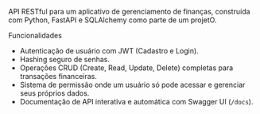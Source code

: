 API RESTful para um aplicativo de gerenciamento de finanças, construída com Python, FastAPI e SQLAlchemy como parte de um projetO.

 Funcionalidades

* Autenticação de usuário com JWT (Cadastro e Login).
* Hashing seguro de senhas.
* Operações CRUD (Create, Read, Update, Delete) completas para transações financeiras.
* Sistema de permissão onde um usuário só pode acessar e gerenciar seus próprios dados.
* Documentação de API interativa e automática com Swagger UI (`/docs`).